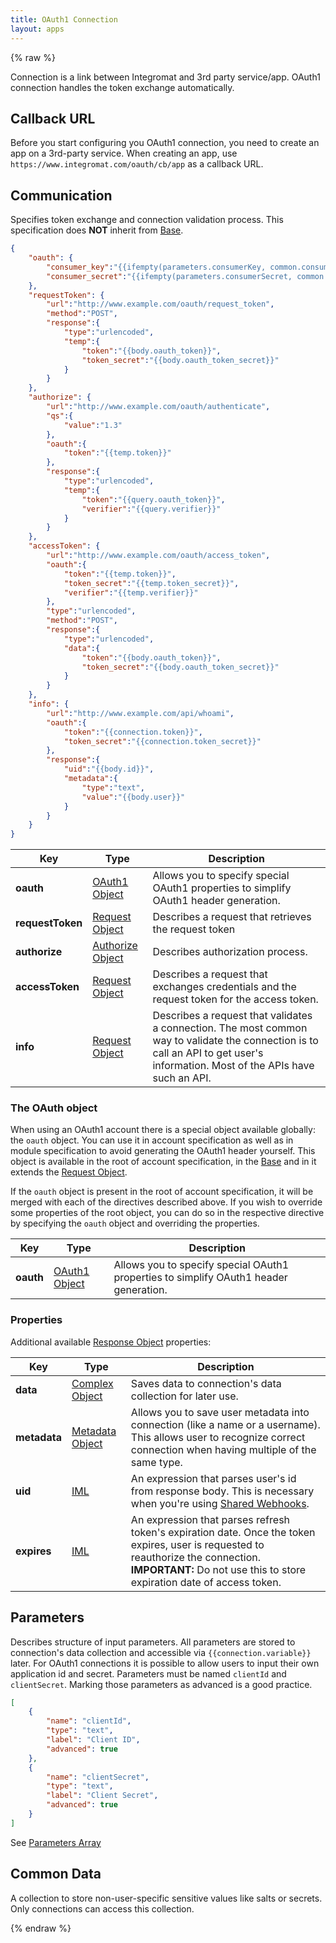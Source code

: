 ```yaml
---
title: OAuth1 Connection
layout: apps
---
```


{% raw %}

Connection is a link between Integromat and 3rd party service/app. OAuth1 connection handles the token exchange automatically.

## Callback URL

Before you start configuring you OAuth1 connection, you need to create an app on a 3rd-party service. When creating an app, use `https://www.integromat.com/oauth/cb/app` as a callback URL.

## Communication

Specifies token exchange and connection validation process. This specification does **NOT** inherit from [Base](base.html).

```json
{
    "oauth": {
        "consumer_key":"{{ifempty(parameters.consumerKey, common.consumerKey)}}",
        "consumer_secret":"{{ifempty(parameters.consumerSecret, common.consumerSecret)}}"
    },
    "requestToken": {
        "url":"http://www.example.com/oauth/request_token",
        "method":"POST",
        "response":{
            "type":"urlencoded",
            "temp":{
                "token":"{{body.oauth_token}}",
                "token_secret":"{{body.oauth_token_secret}}"
            }
        }
    },
    "authorize": {
        "url":"http://www.example.com/oauth/authenticate",
        "qs":{
            "value":"1.3"
        },
        "oauth":{
            "token":"{{temp.token}}"
        },
        "response":{
            "type":"urlencoded",
            "temp":{
                "token":"{{query.oauth_token}}",
                "verifier":"{{query.verifier}}"
            }
        }
    },
    "accessToken": {
        "url":"http://www.example.com/oauth/access_token",
        "oauth":{
            "token":"{{temp.token}}",
            "token_secret":"{{temp.token_secret}}",
            "verifier":"{{temp.verifier}}"
        },
        "type":"urlencoded",
        "method":"POST",
        "response":{
            "type":"urlencoded",
            "data":{
                "token":"{{body.oauth_token}}",
                "token_secret":"{{body.oauth_token_secret}}"
            }
        }
    },
    "info": {
        "url":"http://www.example.com/api/whoami",
        "oauth":{
            "token":"{{connection.token}}",
            "token_secret":"{{connection.token_secret}}"
        },
        "response":{
            "uid":"{{body.id}}",
            "metadata":{
                "type":"text",
                "value":"{{body.user}}"
            }
        }
    }
}
```

Key | Type | Description
--- | --- | ---
**oauth** | [OAuth1 Object](oauth1-object.html) | Allows you to specify special OAuth1 properties to simplify OAuth1 header generation.
**requestToken** | [Request Object](request-object.html) | Describes a request that retrieves the request token
**authorize** | [Authorize Object](authorize-object.html) | Describes authorization process.
**accessToken** | [Request Object](request-object.html) | Describes a request that exchanges credentials and the request token for the access token.
**info** | [Request Object](request-object.html) | Describes a request that validates a connection. The most common way to validate the connection is to call an API to get user's information. Most of the APIs have such an API.

### The OAuth object

When using an OAuth1 account there is a special object available globally: the `oauth` object. You can use it in account specification as well as in module specification to avoid generating the OAuth1 header yourself. This object is available in the root of account specification, in the [Base](base.html) and in it extends the [Request Object](request-object.html).

If the `oauth` object is present in the root of account specification, it will be merged with each of the directives described above. If you wish to override some properties of the root object, you can do so in the respective directive by specifying the `oauth` object and overriding the properties. 

Key | Type | Description
--- | --- | ---
**oauth** | [OAuth1 Object](oauth1-object.html) | Allows you to specify special OAuth1 properties to simplify OAuth1 header generation.

### Properties

Additional available [Response Object](response-object.html) properties:

Key | Type | Description
--- | --- | ---
**data** | [Complex Object](complex-object.html) | Saves data to connection's data collection for later use.
**metadata** | [Metadata Object](metadata-object.html) | Allows you to save user metadata into connection (like a name or a username). This allows user to recognize correct connection when having multiple of the same type.
**uid** | [IML](iml.html) | An expression that parses user's id from response body. This is necessary when you're using [Shared Webhooks](shared-webhook.html).
**expires** | [IML](iml.html) | An expression that parses refresh token's expiration date. Once the token expires, user is requested to reauthorize the connection. **IMPORTANT:** Do not use this to store expiration date of access token.

## Parameters

Describes structure of input parameters. All parameters are stored to connection's data collection and accessible via `{{connection.variable}}` later.  For OAuth1 connections it is possible to allow users to input their own application id and secret. Parameters must be named `clientId` and `clientSecret`. Marking those parameters as advanced is a good practice.

```json
[
    {
        "name": "clientId",
        "type": "text",
        "label": "Client ID",
        "advanced": true
    },
    {
        "name": "clientSecret",
        "type": "text",
        "label": "Client Secret",
        "advanced": true
    }
]
```

See [Parameters Array](parameters-array.html)

## Common Data

A collection to store non-user-specific sensitive values like salts or secrets. Only connections can access this collection.

{% endraw %}
